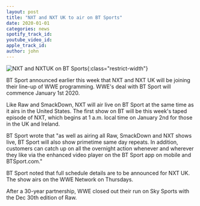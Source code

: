 ```yaml
---
layout: post
title: "NXT and NXT UK to air on BT Sports"
date: 2020-01-01
categories: news 
spotify_track_id:
youtube_video_id:
apple_track_id:
author: john
---
```

![NXT and NXTUK on BT Sports](/assets/posts/2020-01-01/nxtbt.jpg){:class="restrict-width"}

BT Sport announced earlier this week that NXT and NXT UK will be joining their line-up of WWE programming. WWE's deal with BT Sport will commence January 1st 2020.

Like Raw and SmackDown, NXT will air live on BT Sport at the same time as it airs in the United States. The first show on BT will be this week's taped episode of NXT, which begins at 1 a.m. local time on January 2nd for those in the UK and Ireland.

BT Sport wrote that "as well as airing all Raw, SmackDown and NXT shows live, BT Sport will also show primetime same day repeats. In addition, customers can catch up on all the overnight action whenever and wherever they like via the enhanced video player on the BT Sport app on mobile and BTSport.com."

BT Sport noted that full schedule details are to be announced for NXT UK. The show airs on the WWE Network on Thursdays.

After a 30-year partnership, WWE closed out their run on Sky Sports with the Dec 30th edition of Raw.
